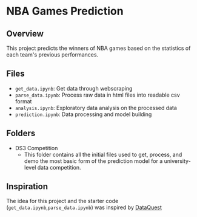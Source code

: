 # NBA Games Prediction

## Overview
This project predicts the winners of NBA games based on the statistics of each team's previous performances.

## Files
- `get_data.ipynb`: Get data through webscraping
- `parse_data.ipynb`: Process raw data in html files into readable csv format
- `analysis.ipynb`: Exploratory data analysis on the processed data
- `prediction.ipynb`: Data processing and model building

## Folders
- DS3 Competition
  - This folder contains all the initial files used to get, process, and demo the most basic form of the prediction model for a university-level data competition.

## Inspiration
The idea for this project and the starter code (`get_data.ipynb`,`parse_data.ipynb`) was inspired by [DataQuest](https://github.com/dataquestio/project-walkthroughs/tree/master/nba_games)
